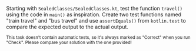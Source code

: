 

Starting with `SealedClasses/SealedClasses.kt`, test the function `travel()`
using the code in `main()` as inspiration. Create two test functions named
"train travel" and "bus travel" and use `assertEquals()` from `kotlin.test` to
compare the expected output to the actual output.

<sub> This task doesn't contain automatic tests,
so it's always marked as "Correct" when you run "Check".
Please compare your solution with the one provided! </sub>
